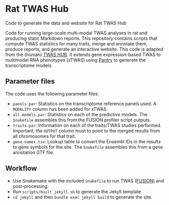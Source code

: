 # Rat TWAS Hub

Code to generate the data and website for Rat TWAS Hub

Code for running large-scale multi-modal TWAS analyses in rat and producing static Markdown reports. This repository contains scripts that compute TWAS statistics for many traits, merge and annotate them, produce reports, and generate an interactive website. This code is adapted from the (human) [TWAS HUB](https://github.com/gusevlab/TWAS_HUB). It extends gene expression-based TWAS to multimodal RNA phenotypes (xTWAS) using [Pantry](https://github.com/PejLab/Pantry) to generate the transcriptome models.

## Parameter files

The code uses the following parameter files:
 
* `panels.par`: Statistics on the transcriptome reference panels used. A `MODALITY` column has been added for xTWAS.
* `all.models.par`: Statistics on each of the predictive models. The `Snakefile` assembles this from the FUSION profiler script outputs.
* `traits.par`: Information on each of the traits/TWAS studies performed. Important, the `OUTPUT` column must to point to the merged results from all chromosomes for that trait.
* `gene_names.tsv`: Lookup table to convert the Ensembl IDs in the results to gene symbols for the site. The `Snakefile` assembles this from a gene annotation GTF file.

## Workflow

* Use Snakemake with the included `Snakefile` to run TWAS ([FUSION](https://github.com/gusevlab/fusion_twas)) and post-processing.
* Run `scripts/built_jekyll.sh` to generate the Jekyll template.
* `cd jekyll` and then `bundle exec jekyll build` to generate the site.

